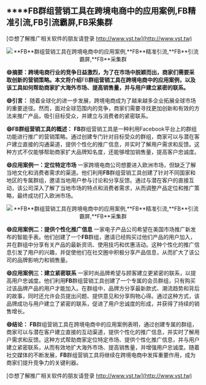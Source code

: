 ## ****FB**群组营销工具在跨境电商中的应用案例,**FB**精准引流,**FB**引流霸屏,**FB**采集群**

[😍想了解推广相关软件的朋友请登录 http://www.vst.tw](http://www.vst.tw)

 <center><img src="https://vst.tw/MP4/tuiguang/png/8.png" alt="**FB**群组营销工具在跨境电商中的应用案例,**FB**精准引流,**FB**引流霸屏,**FB**采集群"></center>

**😄摘要：跨境电商行业的竞争日益激烈，为了在市场中脱颖而出，商家们需要采取创新的营销策略。本文将介绍**FB**群组营销工具在跨境电商中的应用案例，以及该工具如何帮助商家扩大海外市场、提高销售量，并与用户建立紧密的联系。**

**😄引言：**
随着全球化的进一步发展，跨境电商成为了越来越多企业拓展全球市场的重要途径。然而，面对全球范围内的竞争，商家们需要寻找更加创新和有效的方法来推广产品，吸引目标受众，并建立与消费者的紧密联系。

**😄**FB**群组营销工具的概述：**
**FB**群组营销工具是一种利用Facebook平台上的群组功能进行推广的营销策略。通过创建专门针对目标受众的群组，商家可以与潜在客户建立直接的沟通渠道，提供个性化的推广信息，并实时了解用户需求和反馈。这种方式不仅能够帮助商家扩大品牌知名度，还能够增加销售量，提高客户忠诚度。

**😄应用案例一：定位特定市场**
一家跨境电商公司想要进入欧洲市场，但缺乏了解当地文化和消费者需求的渠道。他们利用**FB**群组营销工具创建了针对不同国家和地区的专属群组，邀请当地用户参与讨论和分享反馈。通过与潜在客户的直接互动，该公司深入了解了当地市场的特点和消费者需求，从而调整产品定位和推广策略，最终成功打入欧洲市场。

 <center><img src="https://vst.tw/MP4/tuiguang/png/7.png" alt="**FB**群组营销工具在跨境电商中的应用案例,**FB**精准引流,**FB**引流霸屏,**FB**采集群"></center>

**😄应用案例二：提供个性化推广信息**
一家电子产品公司希望在美国市场推广新发布的智能手表。他们创建了一个**FB**群组，邀请已经购买过他们产品的用户加入，并在群组中分享有关产品的最新资讯、使用技巧和优惠活动。这种个性化的推广信息引发了用户的兴趣，并促使他们在社交圈中积极分享产品信息，从而扩大了该公司的品牌影响力和销售量。

**😄应用案例三：建立紧密联系**
一家时尚品牌希望与顾客建立更紧密的联系，以提高用户忠诚度。他们利用**FB**群组营销工具创建了一个专属的会员群组，只有购买过该品牌产品的用户才能加入。在群组中，品牌方分享最新款式、潮流趋势和背后的故事，同时还允许会员提出问题、提供意见和分享购物心得。通过这种方式，该品牌成功与用户建立了紧密的联系，促进了用户忠诚度的形成，并获得了持续的销售增长。

**😄结论：**
**FB**群组营销工具在跨境电商中的应用案例表明，通过创建专属的群组，商家可以与潜在客户建立直接的互动渠道，提供个性化的推广信息，并实时了解用户需求和反馈。这种方式帮助商家定位特定市场、提供个性化推广信息，并与用户建立紧密联系，从而有效地扩大海外市场、提高销售量，并增强用户忠诚度。随着社交媒体的不断发展，**FB**群组营销工具将继续在跨境电商中发挥重要作用，成为商家们提升竞争力的关键利器。

[😍想了解推广相关软件的朋友请登录 http://www.vst.tw](http://www.vst.tw)



